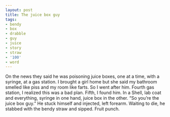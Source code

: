 ```yaml
---
layout: post
title: The juice box guy
tags:
- bendy
- box
- drabble
- guy
- juice
- story
- straw
- '100'
- word
---
```

On the news they said he was poisoning juice boxes, one at a time, with a syringe, at a gas station. I brought a girl home but she said my bathroom smelled like piss and my room like farts. So I went after him.
Fourth gas station, I realized this was a bad plan. Fifth, I found him.
In a Shell, lab coat and everything, syringe in one hand, juice box in the other.
“So you’re the juice box guy.”
He stuck himself and injected, left forearm.
Waiting to die, he stabbed with the bendy straw and sipped. Fruit punch.
